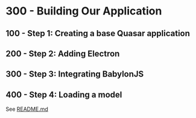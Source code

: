 # 300 - Building Our Application

## 100 - Step 1: Creating a base Quasar application

## 200 - Step 2: Adding Electron

## 300 - Step 3: Integrating BabylonJS

## 400 - Step 4: Loading a model

See [README.md](./400/README.md)

